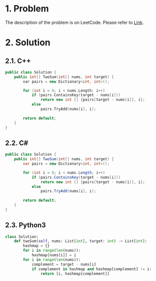 # 1. Problem

The description of the problem is on LeetCode. Please refer to [Link](https://leetcode.com/problems/two-sum/).

# 2. Solution

## 2.1. C++

```cpp
public class Solution {
    public int[] TwoSum(int[] nums, int target) {
        var pairs = new Dictionary<int, int>();

        for (int i = 0; i < nums.Length; i++)
            if (pairs.ContainsKey(target - nums[i]))
                return new int [] {pairs[target - nums[i]], i};
            else
                pairs.TryAdd(nums[i], i);
        
        return default;
    }
}
```

## 2.2. C#

```csharp
public class Solution {
    public int[] TwoSum(int[] nums, int target) {
        var pairs = new Dictionary<int, int>();

        for (int i = 0; i < nums.Length; i++)
            if (pairs.ContainsKey(target - nums[i]))
                return new int [] {pairs[target - nums[i]], i};
            else
                pairs.TryAdd(nums[i], i);
        
        return default;
    }
}
```

## 2.3. Python3

```python
class Solution:
    def twoSum(self, nums: List[int], target: int) -> List[int]:
        hashmap = {}
        for i in range(len(nums)):
            hashmap[nums[i]] = i
        for i in range(len(nums)):
            complement = target - nums[i]
            if complement in hashmap and hashmap[complement] != i:
                return [i, hashmap[complement]]
```
